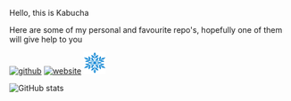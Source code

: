 Hello, this is Kabucha

Here are some of my personal and favourite repo's, hopefully one of them will give help to you


[<img src='https://cdn.jsdelivr.net/npm/simple-icons@3.0.1/icons/github.svg' alt='github' height='40'>](https://github.com/kabochar)  [<img src='https://cdn.jsdelivr.net/npm/simple-icons@3.0.1/icons/icloud.svg' alt='website' height='40'>](https://kabocha.top)  <a href='https://archiveprogram.github.com/'><img src='https://raw.githubusercontent.com/acervenky/animated-github-badges/master/assets/acbadge.gif' width='40' height='40'></a> 

![GitHub stats](https://github-readme-stats.vercel.app/api?username=kabochar&show_icons=true&count_private=true)  
